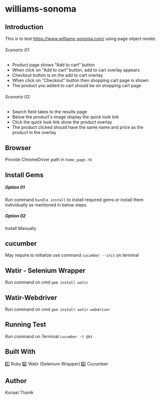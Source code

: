 # williams-sonoma
## Introduction
This is to test https://www.williams-sonoma.com/ using page object model.

###### Scenario 01:
- Product page shows "Add to cart” button
- When click on "Add to cart” button, add to cart overlay appears
- Checkout button is on the add to cart overlay
- When click on "Checkout" button then shopping cart page is shown
- The product you added to cart should be on shopping cart page

###### Scenario 02:
- Search field takes to the results page
- Below the product's image display the quick look link
- Click the quick look link show the product overlay
- The product clicked should have the same name and price as the product in the overlay

## Browser
Provide ChromeDriver path in ```home_page.rb```
## Install Gems
##### Option 01
Run command ```bundle install``` to install required gems or install them individually as mentioned in below steps.
##### Option 02
Install Manually 
## cucumber 
May require to initialize use command ```cucumber --init``` on terminal 

## Watir - Selenium Wrapper
Run command on cmd ```gem install watir```

## Watir-Webdriver
Run command on cmd ```gem install watir-webdriver```

## Running Test
Run command on Terminal ```cucumber -t @kt```

## Built With
1️⃣  Ruby
2️⃣  Watir (Selenium Wrapper)
3️⃣  Cucumber

## Author
Kunaal Thanik
